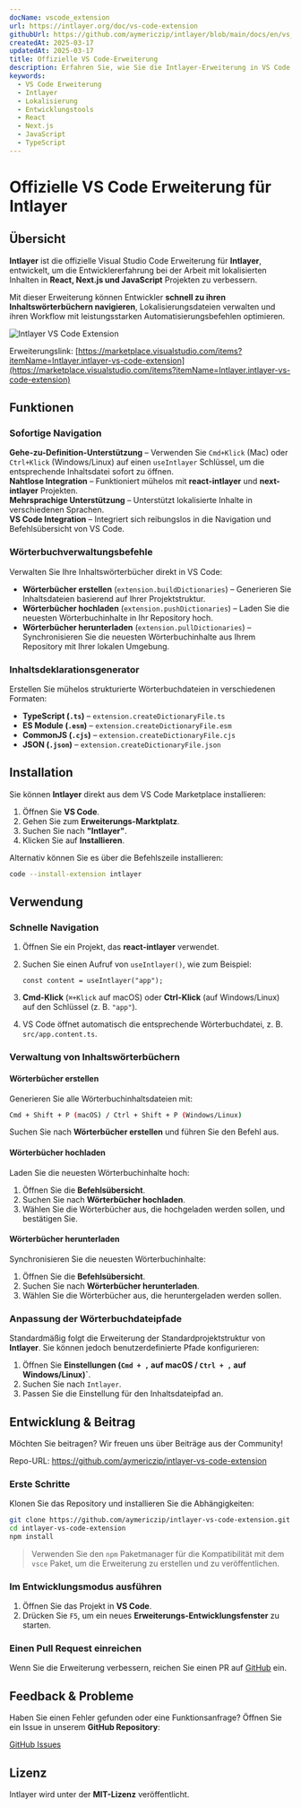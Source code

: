 ```yaml
---
docName: vscode_extension
url: https://intlayer.org/doc/vs-code-extension
githubUrl: https://github.com/aymericzip/intlayer/blob/main/docs/en/vs_code_extension.md
createdAt: 2025-03-17
updatedAt: 2025-03-17
title: Offizielle VS Code-Erweiterung
description: Erfahren Sie, wie Sie die Intlayer-Erweiterung in VS Code verwenden, um Ihren Entwicklungsworkflow zu verbessern. Navigieren Sie schnell zwischen lokalisierten Inhalten und verwalten Sie Ihre Wörterbücher effizient.
keywords:
  - VS Code Erweiterung
  - Intlayer
  - Lokalisierung
  - Entwicklungstools
  - React
  - Next.js
  - JavaScript
  - TypeScript
---
```


# Offizielle VS Code Erweiterung für Intlayer

## Übersicht

**Intlayer** ist die offizielle Visual Studio Code Erweiterung für **Intlayer**, entwickelt, um die Entwicklererfahrung bei der Arbeit mit lokalisierten Inhalten in **React, Next.js und JavaScript** Projekten zu verbessern.

Mit dieser Erweiterung können Entwickler **schnell zu ihren Inhaltswörterbüchern navigieren**, Lokalisierungsdateien verwalten und ihren Workflow mit leistungsstarken Automatisierungsbefehlen optimieren.

![Intlayer VS Code Extension](https://github.com/aymericzip/intlayer/blob/main/docs/assets/vs_code_extension_demo.gif)

Erweiterungslink: [https://marketplace.visualstudio.com/items?itemName=Intlayer.intlayer-vs-code-extension](https://marketplace.visualstudio.com/items?itemName=Intlayer.intlayer-vs-code-extension)

## Funktionen

### Sofortige Navigation

**Gehe-zu-Definition-Unterstützung** – Verwenden Sie `Cmd+Klick` (Mac) oder `Ctrl+Klick` (Windows/Linux) auf einen `useIntlayer` Schlüssel, um die entsprechende Inhaltsdatei sofort zu öffnen.  
**Nahtlose Integration** – Funktioniert mühelos mit **react-intlayer** und **next-intlayer** Projekten.  
**Mehrsprachige Unterstützung** – Unterstützt lokalisierte Inhalte in verschiedenen Sprachen.  
**VS Code Integration** – Integriert sich reibungslos in die Navigation und Befehlsübersicht von VS Code.

### Wörterbuchverwaltungsbefehle

Verwalten Sie Ihre Inhaltswörterbücher direkt in VS Code:

- **Wörterbücher erstellen** (`extension.buildDictionaries`) – Generieren Sie Inhaltsdateien basierend auf Ihrer Projektstruktur.
- **Wörterbücher hochladen** (`extension.pushDictionaries`) – Laden Sie die neuesten Wörterbuchinhalte in Ihr Repository hoch.
- **Wörterbücher herunterladen** (`extension.pullDictionaries`) – Synchronisieren Sie die neuesten Wörterbuchinhalte aus Ihrem Repository mit Ihrer lokalen Umgebung.

### Inhaltsdeklarationsgenerator

Erstellen Sie mühelos strukturierte Wörterbuchdateien in verschiedenen Formaten:

- **TypeScript (`.ts`)** – `extension.createDictionaryFile.ts`
- **ES Module (`.esm`)** – `extension.createDictionaryFile.esm`
- **CommonJS (`.cjs`)** – `extension.createDictionaryFile.cjs`
- **JSON (`.json`)** – `extension.createDictionaryFile.json`

## Installation

Sie können **Intlayer** direkt aus dem VS Code Marketplace installieren:

1. Öffnen Sie **VS Code**.
2. Gehen Sie zum **Erweiterungs-Marktplatz**.
3. Suchen Sie nach **"Intlayer"**.
4. Klicken Sie auf **Installieren**.

Alternativ können Sie es über die Befehlszeile installieren:

```sh
code --install-extension intlayer
```

## Verwendung

### Schnelle Navigation

1. Öffnen Sie ein Projekt, das **react-intlayer** verwendet.
2. Suchen Sie einen Aufruf von `useIntlayer()`, wie zum Beispiel:

   ```tsx
   const content = useIntlayer("app");
   ```

3. **Cmd-Klick** (`⌘+Klick` auf macOS) oder **Ctrl-Klick** (auf Windows/Linux) auf den Schlüssel (z. B. `"app"`).
4. VS Code öffnet automatisch die entsprechende Wörterbuchdatei, z. B. `src/app.content.ts`.

### Verwaltung von Inhaltswörterbüchern

#### Wörterbücher erstellen

Generieren Sie alle Wörterbuchinhaltsdateien mit:

```sh
Cmd + Shift + P (macOS) / Ctrl + Shift + P (Windows/Linux)
```

Suchen Sie nach **Wörterbücher erstellen** und führen Sie den Befehl aus.

#### Wörterbücher hochladen

Laden Sie die neuesten Wörterbuchinhalte hoch:

1. Öffnen Sie die **Befehlsübersicht**.
2. Suchen Sie nach **Wörterbücher hochladen**.
3. Wählen Sie die Wörterbücher aus, die hochgeladen werden sollen, und bestätigen Sie.

#### Wörterbücher herunterladen

Synchronisieren Sie die neuesten Wörterbuchinhalte:

1. Öffnen Sie die **Befehlsübersicht**.
2. Suchen Sie nach **Wörterbücher herunterladen**.
3. Wählen Sie die Wörterbücher aus, die heruntergeladen werden sollen.

### Anpassung der Wörterbuchdateipfade

Standardmäßig folgt die Erweiterung der Standardprojektstruktur von **Intlayer**. Sie können jedoch benutzerdefinierte Pfade konfigurieren:

1. Öffnen Sie **Einstellungen (`Cmd + ,` auf macOS / `Ctrl + ,` auf Windows/Linux)`**.
2. Suchen Sie nach `Intlayer`.
3. Passen Sie die Einstellung für den Inhaltsdateipfad an.

## Entwicklung & Beitrag

Möchten Sie beitragen? Wir freuen uns über Beiträge aus der Community!

Repo-URL: https://github.com/aymericzip/intlayer-vs-code-extension

### Erste Schritte

Klonen Sie das Repository und installieren Sie die Abhängigkeiten:

```sh
git clone https://github.com/aymericzip/intlayer-vs-code-extension.git
cd intlayer-vs-code-extension
npm install
```

> Verwenden Sie den `npm` Paketmanager für die Kompatibilität mit dem `vsce` Paket, um die Erweiterung zu erstellen und zu veröffentlichen.

### Im Entwicklungsmodus ausführen

1. Öffnen Sie das Projekt in **VS Code**.
2. Drücken Sie `F5`, um ein neues **Erweiterungs-Entwicklungsfenster** zu starten.

### Einen Pull Request einreichen

Wenn Sie die Erweiterung verbessern, reichen Sie einen PR auf [GitHub](https://github.com/aymericzip/intlayer-vs-code-extension) ein.

## Feedback & Probleme

Haben Sie einen Fehler gefunden oder eine Funktionsanfrage? Öffnen Sie ein Issue in unserem **GitHub Repository**:

[GitHub Issues](https://github.com/aymericzip/intlayer-vs-code-extension/issues)

## Lizenz

Intlayer wird unter der **MIT-Lizenz** veröffentlicht.

